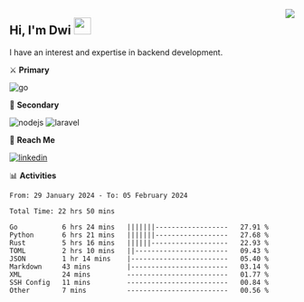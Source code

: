 [<img src="https://komarev.com/ghpvc/?username=masred&color=green&style=flat-square&label=Profile+Views" align="right">](github.com/masred)

## Hi, I'm Dwi <img src="https://raw.githubusercontent.com/MartinHeinz/MartinHeinz/master/wave.gif" width="30px">

I have an interest and expertise in backend development.

⚔️ **Primary**

![go](https://img.shields.io/badge/---?logo=go&label=Golang&style=social)

🔪 **Secondary**

![nodejs](https://img.shields.io/badge/---?logo=node.js&label=Node.js&style=social&logoColor=green)
![laravel](https://img.shields.io/badge/---?logo=laravel&label=Laravel&style=social)

🔗 **Reach Me**

[![linkedin](https://img.shields.io/badge/---?logo=linkedin&label=LinkedIn&style=social)](https://linkedin.com/in/dwifitriyanto)

📊 **Activities**

<!--START_SECTION:waka-->

```all_time
From: 29 January 2024 - To: 05 February 2024

Total Time: 22 hrs 50 mins

Go           6 hrs 24 mins   |||||||------------------   27.91 %
Python       6 hrs 21 mins   |||||||------------------   27.68 %
Rust         5 hrs 16 mins   ||||||-------------------   22.93 %
TOML         2 hrs 10 mins   ||-----------------------   09.43 %
JSON         1 hr 14 mins    |------------------------   05.40 %
Markdown     43 mins         |------------------------   03.14 %
XML          24 mins         -------------------------   01.77 %
SSH Config   11 mins         -------------------------   00.84 %
Other        7 mins          -------------------------   00.56 %
```

<!--END_SECTION:waka-->
